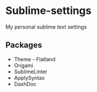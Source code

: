 # Sublime-settings

My personal sublime text settings

## Packages

 * Theme - Flatland
 * Origami
 * SublimeLinter
 * ApplySyntax
 * DashDoc
